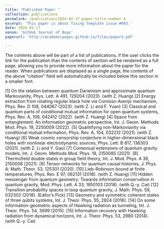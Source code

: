```yaml
---
title: "Published Paper "
collection: publications
permalink: /publication/2024-02-17-paper-title-number-4
excerpt: 'This paper is about fixing template issue #693.'
date: 2024-02-17
venue: 'GitHub Journal of Bugs'
paperurl: 'http://academicpages.github.io/files/paper3.pdf'

---
```


The contents above will be part of a list of publications, if the user clicks the link for the publication than the contents of section will be rendered as a full page, allowing you to provide more information about the paper for the reader. When publications are displayed as a single page, the contents of the above "citation" field will automatically be included below this section in a smaller font.

 [1] On the relation between quantum Darwinism and approximate quantum Markovianity, Phys. Lett. A 491, 129204 (2023). (with Z. Huang)
 [2] Energy extraction from rotating regular black hole via Comisso-Asenjo mechanism, Phys. Rev. D 108, 044067 (2023). (with Z. Li and F. Yuan)
 [3] Classical and quantum parts of conditional mutual information for open quantum systems, Phys. Rev. A, 106, 042412 (2022). (with Z. Huang)
 [4] Space from entanglement: An information geometric perspective, Int. J. Geom. Methods Mod. Phys. 19, 2250009 (2022).
[5]  Quantifying non-Markovianity via conditional mutual information, Phys. Rev. A, 104, 032212 (2021). (with Z. Huang)
[6] Weak cosmic censorship conjecture in higher-dimensional black holes with nonlinear electrodynamic sources, Phys. Lett. B 817,
136303 (2021). (with Z. Li and Y. Gao)
[7] Contextual extensions of quantum gravity models, Int. J. Geom. Methods Mod. Phys. 18, 2150085 (2021).
[8] Thermofield double states in group field theory, Int. J. Mod. Phys. A 36, 2150008 (2021).
[9] Tensor networks for quantum causal histories, J. Phys. A: Math. Theor. 53, 125301 (2020).
[10] Lieb-Robinson bound at finite temperatures, Phys. Rev. E 97, 062131 (2018). (with Z. Huang)
[11] Hidden messenger from quantum geometry: Towards information conservation in quantum gravity, Mod. Phys. Lett. A 33, 1850103 (2018). (with Q.-y. Cai)
[12] Transition probability spaces in loop quantum gravity, J. Math. Phys. 59, 032302 (2018). (Editor’s Pick)
[13] Geometry and symmetric coherent states of three qubits systems, Int. J. Theor. Phys. 55, 2824 (2016).
[14] On some information-geometric aspects of Hawking radiation as tunneling, Int. J. Theor. Phys. 54, 3699 (2015).
[15] Information recovery with Hawking radiation from dynamical horizons, Int. J. Theor. Phys. 53, 2980 (2014). (with Q.-y. Cai)
